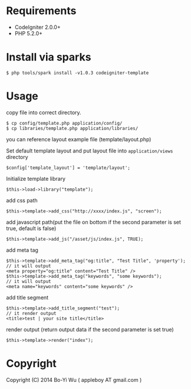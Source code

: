 # Requirements

* CodeIgniter 2.0.0+
* PHP 5.2.0+

# Install via sparks

    $ php tools/spark install -v1.0.3 codeigniter-template

# Usage

copy file into correct directory.

    $ cp config/template.php application/config/
    $ cp libraries/template.php application/libraries/

you can reference layout example file (template/layout.php)

Set default template layout and put layout file into `application/views` directory

    $config['template_layout'] = 'template/layout';

Initialize template library

    $this->load->library("template");

add css path

    $this->template->add_css("http://xxxx/index.js", "screen");

add javascript path(put the file on bottom if the second parameter is set true, default is false)

    $this->template->add_js("/asset/js/index.js", TRUE);

add meta tag

    $this->template->add_meta_tag("og:title", "Test Title", 'property');
    // it will output
    <meta property="og:title" content="Test Title" />
    $this->template->add_meta_tag("keywords", "some keywords");
    // it will output
    <meta name="keywords" content="some keywords" />

add title segment

    $this->template->add_title_segment("test");
    // it render output
    <title>test | your site title</title>

render output (return output data if the second parameter is set true)

    $this->template->render("index");


# Copyright

Copyright (C) 2014 Bo-Yi Wu ( appleboy AT gmail.com )

